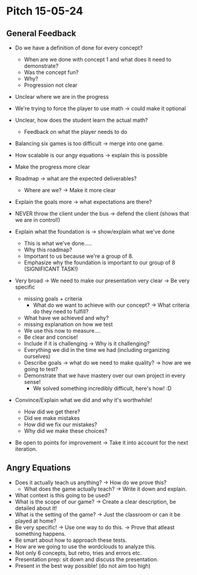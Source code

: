 # Pitch 15-05-24

## General Feedback

- Do we have a definition of done for every concept?

  - When are we done with concept 1 and what does it need to demonstrate?
  - Was the concept fun?
  - Why?
  - Progression not clear
- Unclear where we are in the progress
- We're trying to force the player to use math -> could make it optional
- Unclear, how does the student learn the actual math?

  - Feedback on what the player needs to do
- Balancing six games is too difficult -> merge into one game.
- How scalable is our angy equations -> explain this is possible
- Make the progress more clear
- Roadmap -> what are the expected deliverables?

  - Where are we?
    -> Make it more clear
- Explain the goals more -> what expectations are there?
- NEVER throw the client under the bus -> defend the client (shows that we are in control!)
- Explain what the foundation is -> show/explain what we've done

  - This is what we've done.....
  - Why this roadmap?
  - Important to us because we're a group of 8.
  - Emphasize why the foundation is important to our group of 8 (SIGNIFICANT TASK!)
- Very broad -> We need to make our presentation very clear -> Be very specific

  - missing goals + criteria
    - What do we want to achieve with our concept? -> What criteria do they need to fulfill?
  - What have we achieved and why?
  - missing explanation on how we test
  - We use this now to measure....
  - Be clear and concise!
  - Include if it is challenging -> Why is it challenging?
  - Everything we did in the time we had (including organizing ourselves)
  - Describe goals -> what do we need to make quality? -> how are we going to test?
  - Demonstrate that we have mastery over our own project in every sense!
    - We solved something incredibly difficult, here's how! :D
- Convince/Explain what we did and why it's worthwhile!

  - How did we get there?
  - Did we make mistakes
  - How did we fix our mistakes?
  - Why did we make these choices?
- Be open to points for improvement -> Take it into account for the next iteration.

## Angry Equations

- Does it actually teach us anything? -> How do we prove this?
  - What does the game actually teach? -> Write it down and explain.
- What context is this going to be used?
- What is the scope of our game? -> Create a clear description, be detailed about it!
- What is the setting of the game? -> Just the classroom or can it be played at home?
- Be very specific! -> Use one way to do this. -> Prove that atleast something happens.
- Be smart about how to approach these tests.
- How are we going to use the wordclouds to analyze this.
- Not only 6 concepts, but retro, tries and errors etc.
- Presentation prep: sit down and discuss the presentation.
- Present in the best way possible! (do not aim too high)
